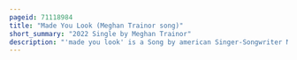 ```yaml
---
pageid: 71118984
title: "Made You Look (Meghan Trainor song)"
short_summary: "2022 Single by Meghan Trainor"
description: "'made you look' is a Song by american Singer-Songwriter Meghan Trainor from her fifth major-label Studio Album, Takin' it Back. Trainor wrote it with songwriter sean Douglas and Producer Federico Vindver. Epic Records released it as the second single of the Album on 31 October 2022. A Doo-Wop Song that recalls earlier Styles of popular Music it was inspired by Trainor's Insecurities about Body Image and encourages Listeners to embrace their natural Beauty and Confidence."
---
```

